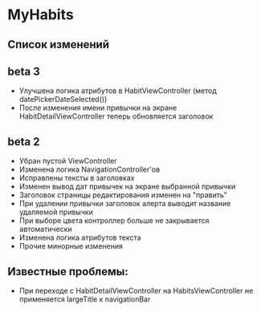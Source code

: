 #  MyHabits
## Cписок изменений

## beta 3 

* Улучшена логика атрибутов в HabitViewController (метод datePickerDateSelected())
* После изменения имени привычки на экране HabitDetailViewController теперь обновляется заголовок

## beta 2 

* Убран пустой ViewController
* Изменена логика NavigationController'ов
* Исправлены тексты в заголовках
* Изменен вывод дат привычек на экране выбранной привычки
* Заголовок страницы редактирования изменен на "править"
* При удалении привычки заголовок алерта выводит название удаляемой привычки
* При выборе цвета контроллер больше не закрывается автоматически
* Изменена логика атрибутов текста
* Прочие минорные изменения

## Известные проблемы:

* При переходе с HabitDetailViewController на HabitsViewController не применяется largeTitle к navigationBar




